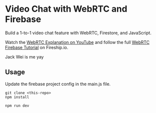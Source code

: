 # Video Chat with WebRTC and Firebase

Build a 1-to-1 video chat feature with WebRTC, Firestore, and JavaScript.

Watch the [WebRTC Explanation on YouTube](https://youtu.be/WmR9IMUD_CY) and follow the full [WebRTC Firebase Tutorial](https://fireship.io/lessons/webrtc-firebase-video-chat) on Fireship.io.

Jack Wei is me
yay

## Usage

Update the firebase project config in the main.js file.

```
git clone <this-repo>
npm install

npm run dev
```

